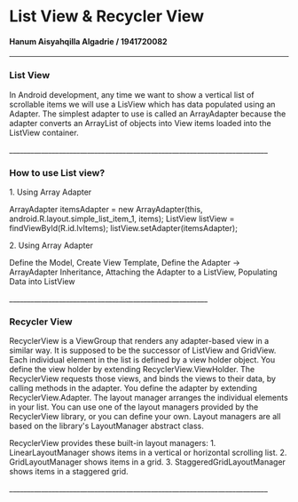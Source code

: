 <h1>List View & Recycler View</h1>
<h4>Hanum Aisyahqilla Algadrie / 1941720082</h4>

_________________________________________________________________________

<h3>List View</h3>
<p>In Android development, any time we want to show a vertical list of scrollable items we will use a LisView which has data populated using an Adapter. The simplest adapter to use is called an ArrayAdapter because the adapter converts an ArrayList of objects into View items loaded into the ListView container. </p>
_________________________________________________________________________

<h3>How to use List view?   </h3>
<p>1. Using Array Adapter </p>
<p>ArrayAdapter<String> itemsAdapter = 
    new ArrayAdapter<String>(this, android.R.layout.simple_list_item_1, items);
ListView listView = findViewById(R.id.lvItems);
listView.setAdapter(itemsAdapter); </p>
<p>2. Using Array Adapter</p>
<p>Define the Model, Create View Template, Define the Adapter -> ArrayAdapter Inheritance, Attaching the Adapter to a ListView, Populating Data into ListView </p>
________________________________________________________

<h3>Recycler View</h3>
<p>RecyclerView is a ViewGroup that renders any adapter-based view in a similar way. It is supposed to be the successor of ListView and GridView. Each individual element in the list is defined by a view holder object. You define the view holder by extending RecyclerView.ViewHolder. The RecyclerView requests those views, and binds the views to their data, by calling methods in the adapter. You define the adapter by extending RecyclerView.Adapter. The layout manager arranges the individual elements in your list. You can use one of the layout managers provided by the RecyclerView library, or you can define your own. Layout managers are all based on the library's LayoutManager abstract class. </p>

<p>RecyclerView provides these built-in layout managers:
1. LinearLayoutManager shows items in a vertical or horizontal scrolling list.
2. GridLayoutManager shows items in a grid.
3. StaggeredGridLayoutManager shows items in a staggered grid.
</p>
_________________________________________________________________________


